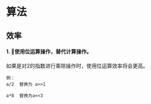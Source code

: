 # 算法

## 效率

#### 1. 使用位运算操作，替代计算操作。

如果是对2的指数进行乘除操作时，使用位运算效率将会更高。

```
例：
a/2  替换为 a>>1

a*8  替换为a<<3
```
